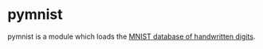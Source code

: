 # pymnist

pymnist is a module which loads the
[MNIST database of handwritten digits](http://yann.lecun.com/exdb/mnist/).
